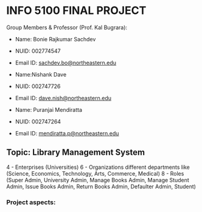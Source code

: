 # INFO 5100 FINAL PROJECT

Group Members & Professor (Prof. Kal Bugrara):

- Name: Bonie Rajkumar Sachdev
- NUID: 002774547
- Email ID: sachdev.bo@northeastern.edu

- Name:Nishank Dave
- NUID: 002747726
- Email ID: dave.nish@northeastern.edu

- Name: Puranjai Mendiratta
- NUID: 002747264
- Email ID: mendiratta.p@northeastern.edu

## Topic: Library Management System

4 - Enterprises (Universities)
6 - Organizations different departments like (Science, Economics, Technology, Arts, Commerce, Medical)
8 - Roles (Super Admin, University Admin, Manage Books Admin, Manage Student Admin, Issue Books Admin, Return Books Admin, Defaulter Admin, Student)

### Project aspects:
